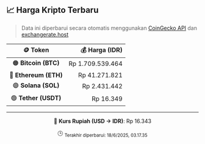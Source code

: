

<!-- HARGA_KRIPTO -->
## 📈 Harga Kripto Terbaru

> Data ini diperbarui secara otomatis menggunakan [CoinGecko API](https://www.coingecko.com/) dan [exchangerate.host](https://exchangerate.host/)

<div align="center">

| 🪙 Token | 💰 Harga (IDR) |
|:------:|---------------:|
| 🟠 **Bitcoin (BTC)**   | Rp 1.709.539.464 |
| 🔵 **Ethereum (ETH)**  | Rp 41.271.821 |
| 🟣 **Solana (SOL)**    | Rp 2.431.442 |
| 🟢 **Tether (USDT)**   | Rp 16.349 |

---

💱 **Kurs Rupiah (USD → IDR)**: Rp 16.343

🕒 <sub>Terakhir diperbarui: 18/6/2025, 03.17.35</sub>

</div>
<!-- /HARGA_KRIPTO -->